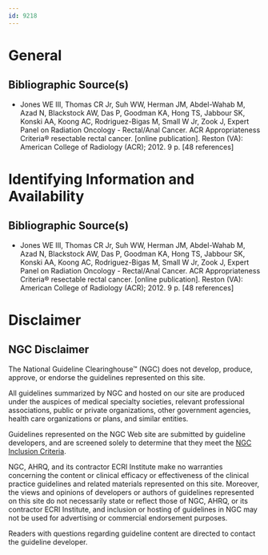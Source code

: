 ```yaml
---
id: 9218
---
```


# General

## Bibliographic Source(s)

- Jones WE III, Thomas CR Jr, Suh WW, Herman JM, Abdel-Wahab M, Azad N, Blackstock AW, Das P, Goodman KA, Hong TS, Jabbour SK, Konski AA, Koong AC, Rodriguez-Bigas M, Small W Jr, Zook J, Expert Panel on Radiation Oncology - Rectal/Anal Cancer. ACR Appropriateness Criteria® resectable rectal cancer. [online publication]. Reston (VA): American College of Radiology (ACR); 2012. 9 p. [48 references]

# Identifying Information and Availability

## Bibliographic Source(s)

- Jones WE III, Thomas CR Jr, Suh WW, Herman JM, Abdel-Wahab M, Azad N, Blackstock AW, Das P, Goodman KA, Hong TS, Jabbour SK, Konski AA, Koong AC, Rodriguez-Bigas M, Small W Jr, Zook J, Expert Panel on Radiation Oncology - Rectal/Anal Cancer. ACR Appropriateness Criteria® resectable rectal cancer. [online publication]. Reston (VA): American College of Radiology (ACR); 2012. 9 p. [48 references]

# Disclaimer

## NGC Disclaimer

The National Guideline Clearinghouse™ (NGC) does not develop, produce, approve, or endorse the guidelines represented on this site.

All guidelines summarized by NGC and hosted on our site are produced under the auspices of medical specialty societies, relevant professional associations, public or private organizations, other government agencies, health care organizations or plans, and similar entities.

Guidelines represented on the NGC Web site are submitted by guideline developers, and are screened solely to determine that they meet the [NGC Inclusion Criteria](/help-and-about/summaries/inclusion-criteria).

NGC, AHRQ, and its contractor ECRI Institute make no warranties concerning the content or clinical efficacy or effectiveness of the clinical practice guidelines and related materials represented on this site. Moreover, the views and opinions of developers or authors of guidelines represented on this site do not necessarily state or reflect those of NGC, AHRQ, or its contractor ECRI Institute, and inclusion or hosting of guidelines in NGC may not be used for advertising or commercial endorsement purposes.

Readers with questions regarding guideline content are directed to contact the guideline developer.

